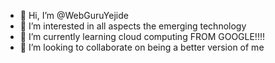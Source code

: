 - 👋 Hi, I’m @WebGuruYejide
- 👀 I’m interested in all aspects the emerging technology
- 🌱 I’m currently learning cloud computing FROM GOOGLE!!!!
- 💞️ I’m looking to collaborate on being a better version of me


<!---
WebGuruYejide/WebGuruYejide is a ✨ special ✨ repository because its `README.md` (this file) appears on your GitHub profile.
You can click the Preview link to take a look at your changes.
--->
